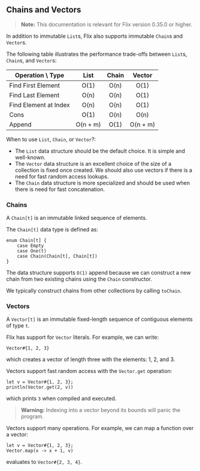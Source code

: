 ## Chains and Vectors

> **Note:** This documentation is relevant for Flix version 0.35.0 or higher.

In addition to immutable `List`s, Flix also supports immutable `Chain`s and
`Vector`s. 

The following table illustrates the performance trade-offs between `List`s,
`Chain`s, and `Vector`s:

| Operation \ Type      |   List   | Chain |  Vector  |
|-----------------------|:--------:|:-----:|:--------:|
| Find First Element    |   O(1)   |  O(n) |   O(1)   |
| Find Last Element     |   O(n)   |  O(n) |   O(1)   |
| Find Element at Index |   O(n)   |  O(n) |   O(1)   |
| Cons                  |   O(1)   |  O(n) |   O(n)   |
| Append                | O(n + m) |  O(1) | O(n + m) |

When to use `List`, `Chain`, or `Vector`?:

- The `List` data structure should be the default choice. It is simple and
  well-known. 
- The `Vector` data structure is an excellent choice of the size of a collection
  is fixed once created. We should also use vectors if there is a need for fast
  random access lookups.
- The `Chain` data structure is more specialized and should be used when there
  is need for fast concatenation. 

### Chains

A `Chain[t]` is an immutable linked sequence of elements. 

The `Chain[t]` data type is defined as: 

```flix
enum Chain[t] {
    case Empty
    case One(t)
    case Chain(Chain[t], Chain[t])
}
```

The data structure supports `O(1)` append because we can construct a new chain
from two existing chains using the `Chain` constructor. 

We typically construct chains from other collections by calling `toChain`.


### Vectors

A `Vector[t]` is an immutable fixed-length sequence of contiguous elements of
type `t`.

Flix has support for `Vector` literals. For example, we can write:


```flix
Vector#{1, 2, 3}
```

which creates a vector of length three with the elements: 1, 2, and 3.

Vectors support fast random access with the `Vector.get` operation:

```flix
let v = Vector#{1, 2, 3};
println(Vector.get(2, v))
```

which prints `3` when compiled and executed. 

> **Warning:** Indexing into a vector beyond its bounds will panic the program. 

Vectors support many operations. For example, we can map a function over a vector:

```flix
let v = Vector#{1, 2, 3};
Vector.map(x -> x + 1, v)
```

evaluates to `Vector#{2, 3, 4}`.
